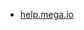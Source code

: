 * [help.mega.io](https://help.mega.io/es/files-folders/view-move/what-is-an-undecrypted-file-or-folder)
